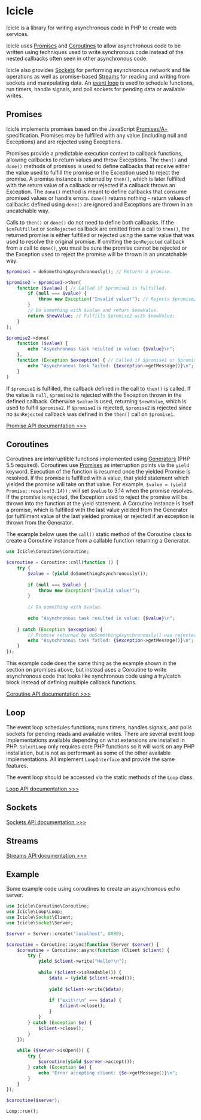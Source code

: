 Icicle
======

Icicle is a library for writing asynchronous code in PHP to create web services.

Icicle uses [Promises](#promises) and [Coroutines](#coroutines) to allow asynchronous code to be written using techniques used to write synchronous code instead of the nested callbacks often seen in other asynchronous code.

Icicle also provides [Sockets](#sockets) for performing asynchronous network and file operations as well as promise-based [Streams](#streams) for reading and writing from sockets and manipulating data. An [event loop](#loop) is used to schedule functions, run timers, handle signals, and poll sockets for pending data or available writes.

## Promises

Icicle implements promises based on the JavaScript [Promises/A+](http://promisesaplus.com) specification. Promises may be fulfilled with any value (including null and Exceptions) and are rejected using Exceptions.

Promises provide a predictable execution context to callback functions, allowing callbacks to return values and throw Exceptions. The `then()` and `done()` methods of promises is used to define callbacks that receive either the value used to fulfill the promise or the Exception used to reject the promise. A promise instance is returned by `then()`, which is later fulfilled with the return value of a callback or rejected if a callback throws an Exception. The `done()` method is meant to define callbacks that consume promised values or handle errors. `done()` returns nothing - return values of callbacks defined using `done()` are ignored and Exceptions are thrown in an uncatchable way.

Calls to `then()` or `done()` do not need to define both callbacks. If the `$onFulfilled` or `$onRejected` callback are omitted from a call to `then()`, the returned promise is either fulfilled or rejected using the same value that was used to resolve the original promise. If omitting the `$onRejected` callback from a call to `done()`, you must be sure the promise cannot be rejected or the Exception used to reject the promise will be thrown in an uncatchable way.

```php
$promise1 = doSomethingAsynchronously(); // Returns a promise.

$promise2 = $promise1->then(
	function ($value) { // Called if $promise1 is fulfilled.
		if (null === $value) {
			throw new Exception("Invalid value!"); // Rejects $promise2.
		}
		// Do something with $value and return $newValue.
		return $newValue; // Fulfills $promise2 with $newValue;
	}
);

$promise2->done(
	function ($value) {
		echo "Asynchronous task resulted in value: {$value}\n";
	},
	function (Exception $exception) { // Called if $promise1 or $promise 2 is rejected.
		echo "Asynchronous task failed: {$exception->getMessage()}\n";
	}
)
```

If `$promise1` is fulfilled, the callback defined in the call to `then()` is called. If the value is `null`, `$promise2` is rejected with the Exception thrown in the defined callback. Otherwise `$value` is used, returning `$newValue`, which is used to fulfill `$promise2`. If `$promise1` is rejected, `$promise2` is rejected since no `$onRejected` callback was defined in the `then()` call on `$promise1`.

[Promise API documentation >>>](src/Promise)

## Coroutines

Coroutines are interruptible functions implemented using [Generators](http://www.php.net/manual/en/language.generators.overview.php) (PHP 5.5 required). Coroutines use [Promises](#promises) as interruption points via the `yield` keyword. Execution of the function is resumed once the yielded Promise is resolved. If the promise is fulfilled with a value, that yield statement which yielded the promise will take on that value. For example, `$value = (yield Promise::resolve(3.14));` will set `$value` to 3.14 when the promise resolves. If the promise is rejected, the Exception used to reject the promise will be thrown into the function at the yield statement. A Coroutine instance is itself a promise, which is fulfilled with the last value yielded from the Generator (or fulfillment value of the last yielded promise) or rejected if an exception is thrown from the Generator.

The example below uses the `call()` static method of the Coroutine class to create a Coroutine instance from a callable function returning a Generator.

```php
use Icicle\Coroutine\Coroutine;

$coroutine = Coroutine::call(function () {
	try {
		$value = (yield doSomethingAsynchronously());
		
		if (null === $value) {
			throw new Exception("Invalid value!");
		}
		
		// Do something with $value.
		
		echo "Asynchronous task resulted in value: {$value}\n";
		
	} catch (Exception $exception) {
		// Promise returned by doSomethingAsynchronously() was rejected or was fulfilled with null.
		echo "Asynchronous task failed: {$exception->getMessage()}\n";
	}
});
```

This example code does the same thing as the example shown in the section on promises above, but instead uses a Coroutine to write asynchronous code that looks like synchronous code using a try/catch block instead of defining multiple callback functions.

[Coroutine API documentation >>>](src/Coroutine)

## Loop

The event loop schedules functions, runs timers, handles signals, and polls sockets for pending reads and available writes. There are several event loop implementations available depending on what extensions are installed in PHP. `SelectLoop` only requires core PHP functions so it will work on any PHP installation, but is not as performant as some of the other available implementations. All implement `LoopInterface` and provide the same features.

The event loop should be accessed via the static methods of the `Loop` class.

[Loop API documentation >>>](src/Loop)

## Sockets

[Sockets API documentation >>>](src/Socket)

## Streams

[Streams API documentation >>>](src/Stream)

## Example

Some example code using coroutines to create an asynchronous echo server.

```php
use Icicle\Coroutine\Coroutine;
use Icicle\Loop\Loop;
use Icicle\Socket\Client;
use Icicle\Socket\Server;

$server = Server::create('localhost', 8080);

$coroutine = Coroutine::async(function (Server $server) {
    $coroutine = Coroutine::async(function (Client $client) {
        try {
            yield $client->write("Hello!\n");
            
            while ($client->isReadable()) {
                $data = (yield $client->read());
                
                yield $client->write($data);
                
                if ("exit\r\n" === $data) {
                    $client->close();
                }
            }
        } catch (Exception $e) {
            $client->close();
        }
    });
    
    while ($server->isOpen()) {
        try {
            $coroutine(yield $server->accept());
        } catch (Exception $e) {
            echo "Error accepting client: {$e->getMessage()}\n";
        }
    }
});

$coroutine($server);

Loop::run();
```
